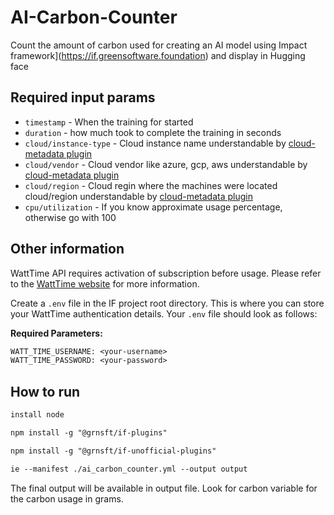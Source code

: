 # AI-Carbon-Counter
Count the amount of carbon used for creating an AI model using Impact framework](https://if.greensoftware.foundation) and display in Hugging face

## Required input params
- `timestamp` - When the training for started
- `duration` - how much took to complete the training in seconds
- `cloud/instance-type` - Cloud instance name understandable by [cloud-metadata plugin](https://github.com/Green-Software-Foundation/if-plugins/blob/main/src/lib/cloud-metadata/README.md)
- `cloud/vendor` - Cloud vendor like azure, gcp, aws understandable by [cloud-metadata plugin](https://github.com/Green-Software-Foundation/if-plugins/blob/main/src/lib/cloud-metadata/README.md)
- `cloud/region` - Cloud regin where the machines were located cloud/region understandable by [cloud-metadata plugin](https://github.com/Green-Software-Foundation/if-plugins/blob/main/src/lib/cloud-metadata/README.md)
- `cpu/utilization` - If you know approximate usage percentage, otherwise go with 100

## Other information
WattTime API requires activation of subscription before usage. Please refer to the [WattTime website](https://watttime.org/docs-dev/data-plans/) for more information.

Create a `.env` file in the IF project root directory. This is where you can store your WattTime authentication details. Your `.env` file should look as follows:

**Required Parameters:**

```txt
WATT_TIME_USERNAME: <your-username>
WATT_TIME_PASSWORD: <your-password>
```


## How to run
```txt
install node

npm install -g "@grnsft/if-plugins"

npm install -g "@grnsft/if-unofficial-plugins"

ie --manifest ./ai_carbon_counter.yml --output output
```

The final output will be available in output file. Look for carbon variable for the carbon usage in grams.
